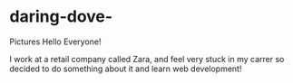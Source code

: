 # daring-dove-
Pictures 
Hello Everyone! 

I work at a retail company called Zara, and feel very stuck in my carrer so decided to do something about it and learn web development!
